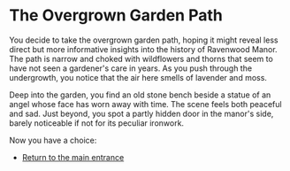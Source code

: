 # The Overgrown Garden Path

You decide to take the overgrown garden path, hoping it might reveal less direct but more informative insights into the history of Ravenwood Manor. The path is narrow and choked with wildflowers and thorns that seem to have not seen a gardener's care in years. As you push through the undergrowth, you notice that the air here smells of lavender and moss.

Deep into the garden, you find an old stone bench beside a statue of an angel whose face has worn away with time. The scene feels both peaceful and sad. Just beyond, you spot a partly hidden door in the manor's side, barely noticeable if not for its peculiar ironwork.

Now you have a choice:
- [Return to the main entrance](intro.md)
